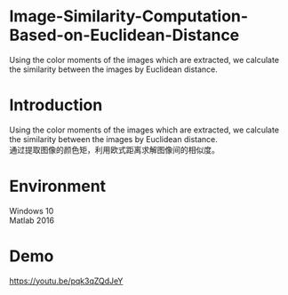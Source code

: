 # Image-Similarity-Computation-Based-on-Euclidean-Distance  
Using the color moments of the images which are extracted, we calculate the similarity between the images by Euclidean distance.  
# Introduction  
Using the color moments of the images which are extracted, we calculate the similarity between the images by Euclidean distance.  
通过提取图像的颜色矩，利用欧式距离求解图像间的相似度。  
# Environment  
Windows 10  
Matlab 2016  
# Demo  
https://youtu.be/pqk3qZQdJeY
